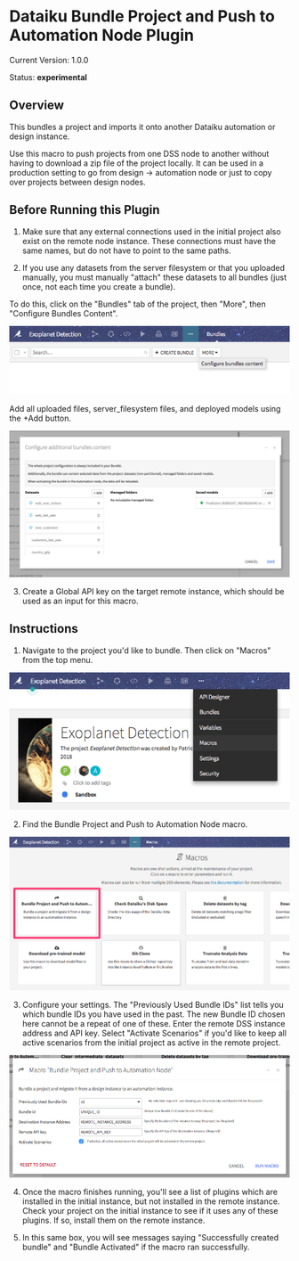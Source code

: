 # Dataiku Bundle Project and Push to Automation Node Plugin

Current Version: 1.0.0

Status:  **experimental**  

## Overview

This bundles a project and imports it onto another Dataiku automation or design instance.

Use this macro to push projects from one DSS node to another without having to download a zip file of the project locally. It can be used in a production setting to go from design -> automation node or just to copy over projects between design nodes.

## Before Running this Plugin

1. Make sure that any external connections used in the initial project also exist on the remote node instance. These connections must have the same names, but do not have to point to the same paths.

2. If you use any datasets from the server filesystem or that you uploaded manually, you must manually "attach" these datasets to all bundles (just once, not each time you create a bundle).

To do this, click on the "Bundles" tab of the project, then "More", then "Configure Bundles Content".

![Configure_bundles_content](doc/Configure_bundles_content.png)

Add all uploaded files, server_filesystem files, and deployed models using the +Add button.

![Add_objects_to_bundle](doc/Add_objects_to_bundle.png)

3. Create a Global API key on the target remote instance, which should be used as an input for this macro.

## Instructions

1. Navigate to the project you'd like to bundle. Then click on "Macros" from the top menu.

![Macros_menu](doc/Macros_menu.png)

2. Find the Bundle Project and Push to Automation Node macro.

![Macro_choice](doc/Macro_choice.png)

3. Configure your settings. The "Previously Used Bundle IDs" list tells you which bundle IDs you have used in the past. The new Bundle ID chosen here cannot be a repeat of one of these. Enter the remote DSS instance address and API key. Select "Activate Scenarios" if you'd like to keep all active scenarios from the initial project as active in the remote project.

![Macro_options](doc/Macro_options.png)

4. Once the macro finishes running, you'll see a list of plugins which are installed in the initial instance, but not installed in the remote instance. Check your project on the initial instance to see if it uses any of these plugins. If so, install them on the remote instance.

5. In this same box, you will see messages saying "Successfully created bundle" and "Bundle Activated" if the macro ran successfully.
